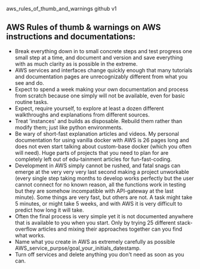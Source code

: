 aws_rules_of_thumb_and_warnings github v1

## AWS Rules of thumb & warnings on AWS instructions and documentations:
- Break everything down in to small concrete steps and test progress one small step at a time, and document and version and save everything with as much clarity as is possible in the extreme. 
- AWS services and interfaces change quickly enough that many tutorials and documentation pages are unrecognizably different from what you see and do.
- Expect to spend a week making your own documentation and process from scratch because one simply will not be available, even for basic routine tasks.
- Expect, require yourself, to explore at least a dozen different walkthroughs and explanations from different sources. 
- Treat 'instances' and builds as disposable. Rebuild them rather than modify them; just like python environments. 
- Be wary of short-fast explanation articles and videos. My personal documentation for using vanilla docker with AWS is 26 pages long and does not even start talking about custom-base docker (which you often will need). Huge parts of projects that you need to plan for are completely left out of edu-tainment articles for fun-fast-coding. 
- Development in AWS simply cannot be rushed, and fatal snags can emerge at the very very very last second making a project unworkable (every single step taking months to develop works perfectly but the user cannot connect for no known reason, all the functions work in testing but they are somehow incompatible with API-gateway at the last minute). Some things are very fast, but others are not. A task might take 5 minutes, or might take 5 weeks, and with AWS it is very difficult to predict how long it will take. 
- Often the final process is very simple yet it is not documented anywhere that is available to you when you start. Only by trying 25 different stack-overflow articles and mixing their approaches together can you find what works. 
- Name what you create in AWS as extremely carefully as possible AWS_service_purpse/goal_your_initials_datestamp. 
- Turn off services and delete anything you don't need as soon as you can. 
